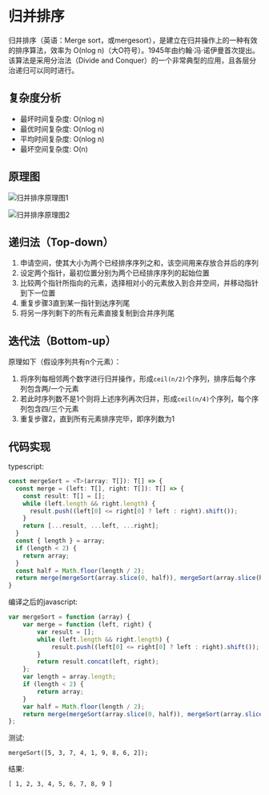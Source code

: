 # 归并排序

归并排序（英语：Merge sort，或mergesort），是建立在归并操作上的一种有效的排序算法，效率为 O(nlog n)（大O符号）。1945年由约翰·冯·诺伊曼首次提出。该算法是采用分治法（Divide and Conquer）的一个非常典型的应用，且各层分治递归可以同时进行。

## 复杂度分析

- 最坏时间复杂度:	O(nlog n)
- 最优时间复杂度:	O(nlog n)
- 平均时间复杂度:	O(nlog n)
- 最坏空间复杂度:	O(n)

## 原理图

![归并排序原理图1](https://upload.wikimedia.org/wikipedia/commons/c/cc/Merge-sort-example-300px.gif)

![归并排序原理图2](https://upload.wikimedia.org/wikipedia/commons/thumb/c/c5/Merge_sort_animation2.gif/220px-Merge_sort_animation2.gif)

## 递归法（Top-down）
1. 申请空间，使其大小为两个已经排序序列之和，该空间用来存放合并后的序列
2. 设定两个指针，最初位置分别为两个已经排序序列的起始位置
3. 比较两个指针所指向的元素，选择相对小的元素放入到合并空间，并移动指针到下一位置
4. 重复步骤3直到某一指针到达序列尾
5. 将另一序列剩下的所有元素直接复制到合并序列尾

## 迭代法（Bottom-up）
原理如下（假设序列共有n个元素）：
1. 将序列每相邻两个数字进行归并操作，形成`ceil(n/2)`个序列，排序后每个序列包含两/一个元素
2. 若此时序列数不是1个则将上述序列再次归并，形成`ceil(n/4)`个序列，每个序列包含四/三个元素
3. 重复步骤2，直到所有元素排序完毕，即序列数为1

## 代码实现

typescript:  
```typescript
const mergeSort = <T>(array: T[]): T[] => {
  const merge = (left: T[], right: T[]): T[] => {
    const result: T[] = [];
    while (left.length && right.length) {
      result.push((left[0] <= right[0] ? left : right).shift());
    }
    return [...result, ...left, ...right];
  }
  const { length } = array;
  if (length < 2) {
    return array;
  }
  const half = Math.floor(length / 2);
  return merge(mergeSort(array.slice(0, half)), mergeSort(array.slice(half)));
}
```
编译之后的javascript:
```javascript
var mergeSort = function (array) {
    var merge = function (left, right) {
        var result = [];
        while (left.length && right.length) {
            result.push((left[0] <= right[0] ? left : right).shift());
        }
        return result.concat(left, right);
    };
    var length = array.length;
    if (length < 2) {
        return array;
    }
    var half = Math.floor(length / 2);
    return merge(mergeSort(array.slice(0, half)), mergeSort(array.slice(half)));
};
```
测试:  
```
mergeSort([5, 3, 7, 4, 1, 9, 8, 6, 2]);
```
结果:
```
[ 1, 2, 3, 4, 5, 6, 7, 8, 9 ]
```